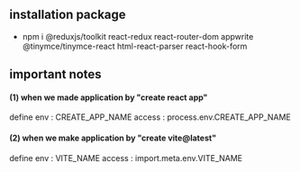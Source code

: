 ## installation package

- npm i @reduxjs/toolkit react-redux react-router-dom appwrite @tinymce/tinymce-react html-react-parser react-hook-form


## important notes

 #### (1) when we made application by "create react app" 
 define env : CREATE_APP_NAME
 access : process.env.CREATE_APP_NAME

 #### (2) when we make application by "create vite@latest"
 define env : VITE_NAME
 access : import.meta.env.VITE_NAME

